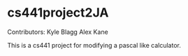cs441project2JA
===============

Contributors:   Kyle Blagg
                Alex Kane

This is a cs441 project for modifying a pascal like calculator.
